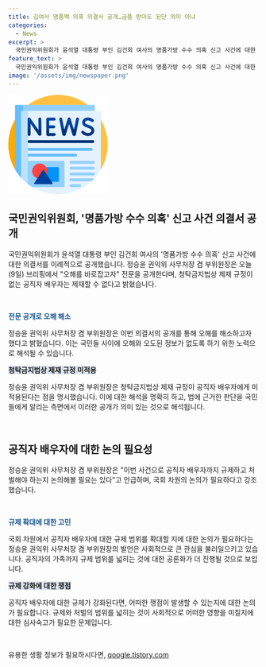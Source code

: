 ```yaml
---
title: 김여사 명품백 의혹 의결서 공개…금품 받아도 된단 의미 아냐
categories:
  - News
excerpt: >
  국민권익위원회가 윤석열 대통령 부인 김건희 여사의 명품가방 수수 의혹 신고 사건에 대한 이례적인 공개를 통해 청탁금지법 제재 규정에 대한 해명과 공직자 배우자에 대한 규제와 처벌 논의 필요성을 제기했습니다. 정부와 청와대의 논란에 대한 해명과 함께, 공직자 배우자에 대한 새로운 규제 논의가 국회 차원에서 필요하다는 주장을 전하며 이에 대한 새로운 시선을 제시했습니다.
feature_text: >
  국민권익위원회가 윤석열 대통령 부인 김건희 여사의 명품가방 수수 의혹 신고 사건에 대한 이례적인 공개를 통해 청탁금지법 제재 규정에 대한 해명과 공직자 배우자에 대한 규제와 처벌 논의 필요성을 제기했습니다. 정부와 청와대의 논란에 대한 해명과 함께, 공직자 배우자에 대한 새로운 규제 논의가 국회 차원에서 필요하다는 주장을 전하며 이에 대한 새로운 시선을 제시했습니다.
image: '/assets/img/newspaper.png'
---
```


<p><img src="/assets/img/newspaper.png" alt="kimp 속보" /></p>

<h2 data-ke-size="size26">국민권익위원회, '명품가방 수수 의혹' 신고 사건 의결서 공개</h2>

<p>국민권익위원회가 윤석열 대통령 부인 김건희 여사의 '명품가방 수수 의혹' 신고 사건에 대한 의결서를 이례적으로 공개했습니다. 정승윤 권익위 사무처장 겸 부위원장은 오늘(9일) 브리핑에서 "오해를 바로잡고자" 전문을 공개한다며, 청탁금지법상 제재 규정이 없는 공직자 배우자는 제재할 수 없다고 밝혔습니다.</p>

<p data-ke-size="size16">&nbsp;</p>

<p data-ke-size="size16"><b><span style="color: #1a5490;">전문 공개로 오해 해소</span></b></p>

<p data-ke-size="size16">정승윤 권익위 사무처장 겸 부위원장은 이번 의결서의 공개를 통해 오해를 해소하고자 했다고 밝혔습니다. 이는 국민들 사이에 오해와 오도된 정보가 없도록 하기 위한 노력으로 해석될 수 있습니다.</p>

<p data-ke-size="size16"><b><span style="background-color: #21538527;">청탁금지법상 제재 규정 미적용</span></b></p>

<p data-ke-size="size16">정승윤 권익위 사무처장 겸 부위원장은 청탁금지법상 제재 규정이 공직자 배우자에게 미적용된다는 점을 명시했습니다. 이에 대한 해석을 명확히 하고, 법에 근거한 판단을 국민들에게 알리는 측면에서 이러한 공개가 의미 있는 것으로 해석됩니다.</p>

<p data-ke-size="size16">&nbsp;</p>

<h2 data-ke-size="size26">공직자 배우자에 대한 논의 필요성</h2>

<p>정승윤 권익위 사무처장 겸 부위원장은 "이번 사건으로 공직자 배우자까지 규제하고 처벌해야 하는지 논의해볼 필요는 있다"고 언급하며, 국회 차원의 논의가 필요하다고 강조했습니다.</p>

<p data-ke-size="size16">&nbsp;</p>

<p data-ke-size="size16"><b><span style="color: #1a5490;">규제 확대에 대한 고민</span></b></p>

<p data-ke-size="size16">국회 차원에서 공직자 배우자에 대한 규제 범위를 확대할 지에 대한 논의가 필요하다는 정승윤 권익위 사무처장 겸 부위원장의 발언은 사회적으로 큰 관심을 불러일으키고 있습니다. 공직자의 가족까지 규제 범위를 넓히는 것에 대한 공론화가 더 진행될 것으로 보입니다.</p>

<p data-ke-size="size16"><b><span style="background-color: #21538527;">규제 강화에 대한 쟁점</span></b></p>

<p data-ke-size="size16">공직자 배우자에 대한 규제가 강화된다면, 어떠한 쟁점이 발생할 수 있는지에 대한 논의가 필요합니다. 규제와 처벌의 범위를 넓히는 것이 사회적으로 어떠한 영향을 미칠지에 대한 심사숙고가 필요한 문제입니다.</p>

<p data-ke-size="size16">&nbsp;</p>
유용한 생활 정보가 필요하시다면, <a href="https://qoogle.tistory.com" rel="dofollow">qoogle.tistory.com</a>


